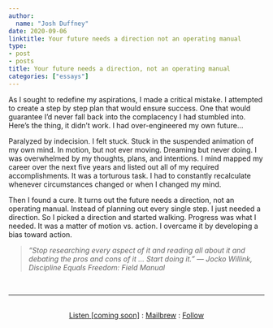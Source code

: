 ```yaml
---
author:
  name: "Josh Duffney"
date: 2020-09-06
linktitle: Your future needs a direction not an operating manual
type:
- post
- posts
title: Your future needs a direction, not an operating manual
categories: ["essays"]
---
```


As I sought to redefine my aspirations, I made a critical mistake. I attempted to create a step by step plan that would ensure success. One that would guarantee I’d never fall back into the complacency I had stumbled into. Here’s the thing, it didn’t work. I had over-engineered my own future…

Paralyzed by indecision. I felt stuck. Stuck in the suspended animation of my own mind. In motion, but not ever moving. Dreaming but never doing. I was overwhelmed by my thoughts, plans, and intentions. I mind mapped my career over the next five years and listed out all of my required accomplishments. It was a torturous task. I had to constantly recalculate whenever circumstances changed or when I changed my mind.

Then I found a cure. It turns out the future needs a direction, not an operating manual. Instead of planning out every single step. I just needed a direction. So I picked a direction and started walking. Progress was what I needed. It was a matter of motion vs. action. I overcame it by developing a bias toward action.

> _“Stop researching every aspect of it and reading all about it and debating the pros and cons of it … Start doing it.” ― Jocko Willink, Discipline Equals Freedom: Field Manual_

<br>

---

<br>

<div align="center">
<a href="">Listen [coming soon]</a>
:
<a href="https://share.mailbrew.com/joshduffney/josh-duffney-poems-onRnZpkhcLiH">Mailbrew</a>
:
<a href="https://twitter.com/joshduffney">Follow</a>
</div>

<br>